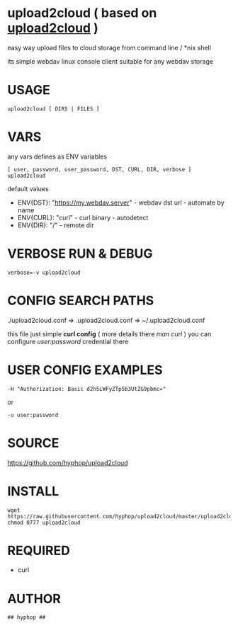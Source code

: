 
# upload2cloud ( based on [upload2cloud](https://github.com/hyphop/upload2cloud/) )

easy way upload files to cloud storage
from command line / *nix shell

its simple webdav linux console client suitable for any webdav storage

# USAGE 

    upload2cloud [ DIRS | FILES ]

# VARS

any vars defines as ENV variables

    [ user, password, user_password, DST, CURL, DIR, verbose ] upload2cloud

default values

+ ENV{DST}: "https://my.webdav.server" - webdav dst url - automate by name
+ ENV{CURL}: "curl" - curl binary - autodetect
+ ENV{DIR}: "/" - remote dir

# VERBOSE RUN & DEBUG

    verbose=-v upload2cloud

# CONFIG SEARCH PATHS

./upload2cloud.conf => .upload2cloud.conf => ~/.upload2cloud.conf

this file just simple **curl config** ( more details there *man curl* )
you can configure *user:password* credential there 

# USER CONFIG EXAMPLES

    -H "Authorization: Basic d2h5LWFyZTp5b3UtZG9pbmc="
or

    -u user:password

# SOURCE

https://github.com/hyphop/upload2cloud

# INSTALL

    wget https://raw.githubusercontent.com/hyphop/upload2cloud/master/upload2cloud
    chmod 0777 upload2cloud

# REQUIRED

+ curl

# AUTHOR

    ## hyphop ##

